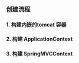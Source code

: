 ### 创建流程
        
#### 1. 构建内嵌的tomcat 容器
#### 2. 构建 ApplicationContext
#### 3. 构建 SpringMVCContext




